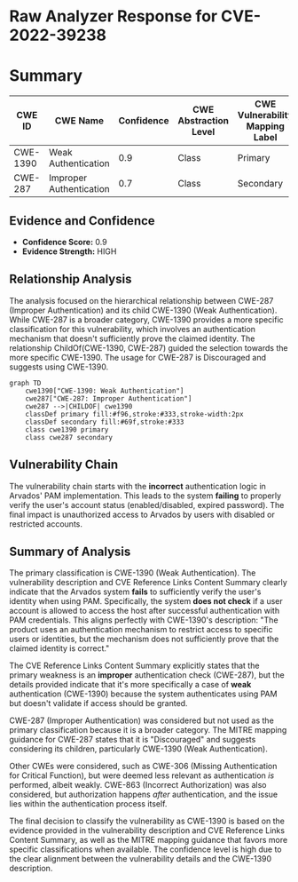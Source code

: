 # Raw Analyzer Response for CVE-2022-39238

# Summary
| CWE ID | CWE Name | Confidence | CWE Abstraction Level | CWE Vulnerability Mapping Label | CWE-Vulnerability Mapping Notes |
|---|---|---|---|---|---|
| CWE-1390 | Weak Authentication | 0.9 | Class | Primary | Allowed-with-Review |
| CWE-287 | Improper Authentication | 0.7 | Class | Secondary | Discouraged |

## Evidence and Confidence

*   **Confidence Score:** 0.9
*   **Evidence Strength:** HIGH

## Relationship Analysis
The analysis focused on the hierarchical relationship between CWE-287 (Improper Authentication) and its child CWE-1390 (Weak Authentication). While CWE-287 is a broader category, CWE-1390 provides a more specific classification for this vulnerability, which involves an authentication mechanism that doesn't sufficiently prove the claimed identity. The relationship ChildOf(CWE-1390, CWE-287) guided the selection towards the more specific CWE-1390. The usage for CWE-287 is Discouraged and suggests using CWE-1390.

```mermaid
graph TD
    cwe1390["CWE-1390: Weak Authentication"]
    cwe287["CWE-287: Improper Authentication"]
    cwe287 -->|CHILDOF| cwe1390
    classDef primary fill:#f96,stroke:#333,stroke-width:2px
    classDef secondary fill:#69f,stroke:#333
    class cwe1390 primary
    class cwe287 secondary
```

## Vulnerability Chain
The vulnerability chain starts with the **incorrect** authentication logic in Arvados' PAM implementation. This leads to the system **failing** to properly verify the user's account status (enabled/disabled, expired password). The final impact is unauthorized access to Arvados by users with disabled or restricted accounts.

## Summary of Analysis
The primary classification is CWE-1390 (Weak Authentication). The vulnerability description and CVE Reference Links Content Summary clearly indicate that the Arvados system **fails** to sufficiently verify the user's identity when using PAM. Specifically, the system **does not check** if a user account is allowed to access the host after successful authentication with PAM credentials. This aligns perfectly with CWE-1390's description: "The product uses an authentication mechanism to restrict access to specific users or identities, but the mechanism does not sufficiently prove that the claimed identity is correct."

The CVE Reference Links Content Summary explicitly states that the primary weakness is an **improper** authentication check (CWE-287), but the details provided indicate that it's more specifically a case of **weak** authentication (CWE-1390) because the system authenticates using PAM but doesn't validate if access should be granted.

CWE-287 (Improper Authentication) was considered but not used as the primary classification because it is a broader category. The MITRE mapping guidance for CWE-287 states that it is "Discouraged" and suggests considering its children, particularly CWE-1390 (Weak Authentication).

Other CWEs were considered, such as CWE-306 (Missing Authentication for Critical Function), but were deemed less relevant as authentication *is* performed, albeit weakly. CWE-863 (Incorrect Authorization) was also considered, but authorization happens *after* authentication, and the issue lies within the authentication process itself.

The final decision to classify the vulnerability as CWE-1390 is based on the evidence provided in the vulnerability description and CVE Reference Links Content Summary, as well as the MITRE mapping guidance that favors more specific classifications when available. The confidence level is high due to the clear alignment between the vulnerability details and the CWE-1390 description.